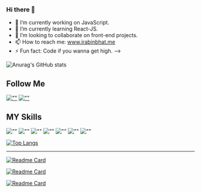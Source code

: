 ### Hi there 👋

- 🔭 I’m currently working on JavaScript.
- 🌱 I’m currently learning React-JS.
- 👯 I’m looking to collaborate on front-end projects.
- 📫 How to reach me: www.irabinbhat.me
- ⚡ Fun fact: Code if you wanna get high.
-->

![Anurag's GitHub stats](https://github-readme-stats.vercel.app/api?username=itsrabinbhat&show_icons=true&theme=blueberry&icon_color=fff)

## Follow Me
[![""](https://img.shields.io/github/followers/itsrabinbhat?style=social&label=Follow)](https://github.com/itsrabinbhat)
[![""](https://img.shields.io/twitter/follow/rabin_bhat?style=social&label=Follow)](https://twitter.com/rabin_bhat)

## MY Skills

![""](https://img.shields.io/badge/HTML5-white?logo=html5)
![""](https://img.shields.io/badge/CSS3-white?logo=css3&logoColor=orange)
![""](https://img.shields.io/badge/JavaScript-white?logo=javascript)
![""](https://img.shields.io/badge/ReactJS-white?logo=react)
![""](https://img.shields.io/badge/Git-white?logo=git)
![""](https://img.shields.io/badge/Bootstrap-white?logo=bootstrap)
![""](https://img.shields.io/badge/Figma-white?logo=figma)

[![Top Langs](https://github-readme-stats.vercel.app/api/top-langs/?username=itsrabinbhat&layout=compact&theme=blueberry)](https://github.com/itsrabinbhat)


---
[![Readme Card](https://github-readme-stats.vercel.app/api/pin/?username=itsrabinbhat&repo=50ProjectChallenge&theme=blueberry)](https://github.com/itsrabinbhat/manage-users-react-app)

[![Readme Card](https://github-readme-stats.vercel.app/api/pin/?username=itsrabinbhat&repo=50ProjectChallenge&theme=blueberry)](https://github.com/itsrabinbhat/50ProjectChallenge)

[![Readme Card](https://github-readme-stats.vercel.app/api/pin/?username=itsrabinbhat&repo=ITSNP-Workshop-Assignment&theme=blueberry)](https://github.com/itsrabinbhat/ITSNP-Workshop-Assignment)
